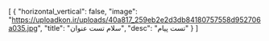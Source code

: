 [
  {
    "horizontal_vertical": false,
    "image": "https://uploadkon.ir/uploads/40a817_259eb2e2d3db84180757558d952706a035.jpg",
    "title": "سلام تست عنوان",
    "desc": "تست پیام"
  }
]
